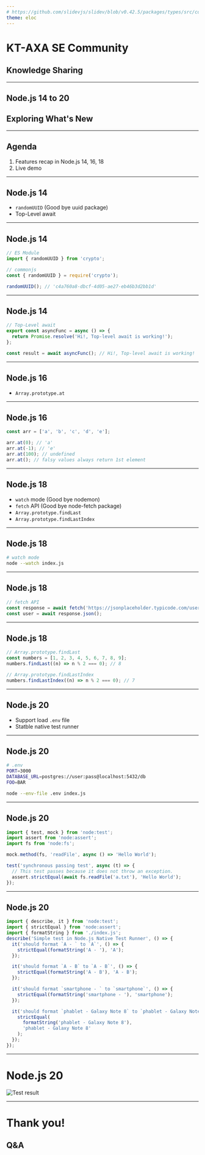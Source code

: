 ```yaml
---
# https://github.com/slidevjs/slidev/blob/v0.42.5/packages/types/src/config.ts
theme: eloc
---
```


# KT-AXA SE Community

## Knowledge Sharing

---

## Node.js 14 to 20

## Exploring What's New

---

## Agenda

1. Features recap in Node.js 14, 16, 18
2. Live demo

---

## Node.js 14

- `randomUUID` (Good bye uuid package)
- Top-Level await

---

## Node.js 14

```js
// ES Module
import { randomUUID } from 'crypto';

// commonjs
const { randomUUID } = require('crypto');

randomUUID(); // 'c4a760a8-dbcf-4d05-ae27-eb46b3d2bb1d'
```

---

## Node.js 14

```js
// Top-Level await
export const asyncFunc = async () => {
  return Promise.resolve('Hi!, Top-level await is working!');
};

const result = await asyncFunc(); // Hi!, Top-level await is working!
```

---

## Node.js 16

- `Array.prototype.at`

---

## Node.js 16

```js
const arr = ['a', 'b', 'c', 'd', 'e'];

arr.at(0); // 'a'
arr.at(-1); // 'e'
arr.at(100); // undefined
arr.at(); // falsy values always return 1st element
```

---

## Node.js 18

- `watch` mode (Good bye nodemon)
- `fetch` API (Good bye node-fetch package)
- `Array.prototype.findLast`
- `Array.prototype.findLastIndex`

---

## Node.js 18

```bash
# watch mode
node --watch index.js
```

---

## Node.js 18

```js
// fetch API
const response = await fetch('https://jsonplaceholder.typicode.com/users/1');
const user = await response.json();
```

---

## Node.js 18

```js
// Array.prototype.findLast
const numbers = [1, 2, 3, 4, 5, 6, 7, 8, 9];
numbers.findLast((n) => n % 2 === 0); // 8

// Array.prototype.findLastIndex
numbers.findLastIndex((n) => n % 2 === 0); // 7
```

---

## Node.js 20

- Support load `.env` file
- Statble native test runner

---

## Node.js 20

```bash
# .env
PORT=3000
DATABASE_URL=postgres://user:pass@localhost:5432/db
FOO=BAR

node --env-file .env index.js
```

---

## Node.js 20

```js
import { test, mock } from 'node:test';
import assert from 'node:assert';
import fs from 'node:fs';

mock.method(fs, 'readFile', async () => 'Hello World');

test('synchronous passing test', async (t) => {
  // This test passes because it does not throw an exception.
  assert.strictEqual(await fs.readFile('a.txt'), 'Hello World');
});
```

---

## Node.js 20

```js
import { describe, it } from 'node:test';
import { strictEqual } from 'node:assert';
import { formatString } from './index.js';
describe('Simple test in Node.js Native Test Runner', () => {
  it('should format `A - ` to `A`', () => {
    strictEqual(formatString('A - '), 'A');
  });

  it('should format `A - B` to `A - B`', () => {
    strictEqual(formatString('A - B'), 'A - B');
  });

  it('should format `smartphone - ` to `smartphone`', () => {
    strictEqual(formatString('smartphone - '), 'smartphone');
  });

  it('should format `phablet - Galaxy Note 8` to `phablet - Galaxy Note 8`', () => {
    strictEqual(
      formatString('phablet - Galaxy Note 8'),
      'phablet - Galaxy Note 8'
    );
  });
});
```

---

# Node.js 20

![Test result](/test_result.png)

---

# Thank you!

## Q&A
